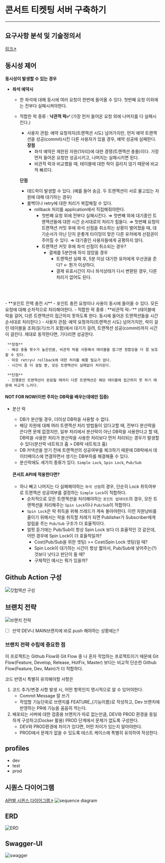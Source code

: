 # 콘서트 티켓팅 서버 구축하기

---
## 요구사항 분석 및 기술정의서
[링크↗](https://github.com/watanka/ticketing/wiki/%EC%BD%98%EC%84%9C%ED%8A%B8-%ED%8B%B0%EC%BC%93%ED%8C%85-%EC%8B%9C%EC%8A%A4%ED%85%9C)

## 동시성 제어
**동시성이 발생할 수 있는 경우**

- **좌석 예약시**
   - 한 좌석에 대해 동시에 여러 요청이 한번에 들어올 수 있다. 첫번째 요청 이외에는 전부다 실패시켜야한다.
   - 적합한 락 종류 : **낙관적 락✅** (가장 먼저 들어온 요청 외에 나머지를 다 실패시킨다.)  
     - 사용자 관점: 예약 요청까지(트랜잭션 시도) 넘어가지만, 먼저 예약 트랜잭션을 성공(commit)시킨 다른 사용자가 있을 경우, 예약 성공에 실패한다.  
     **장점** 
       - 좌석 예약은 제한된 자원(1자리)에 대한 경쟁(트랜잭션 충돌)이다. 가장 먼저 들어온 요청만 성공시키고, 나머지는 실패시키면 된다.
       - 비관적 락과 비교했을 때, 테이블에 대한 락이 걸리지 않기 때문에 비교적 빠르다.
        
     **단점**
      - 데드락이 발생할 수 있다. (예를 들어 송금. 두 트랜잭션이 서로 물고있는 자원에 대해 대기하는 경우) 
      - 롤백이나 retry에 대한 처리가 복잡해질 수 있다.
        - rollback 처리를 application에서 직접해줘야한다.
          - 첫번째 요청 외에 전부다 실패시킨다. ⇒ 첫번째 외에 대기중인 트랜잭션들에 대한 시간 순서대로의 처리가 힘들다. ⇒ 첫번째 요청이 트랜잭션 커밋 후에 좌석 선점을 취소하는 상황이 벌어졌을 때, 대기순서가 아닌 단지 운좋게 타이밍이 맞은 다른 유저에게 선점권이 주어질 수 있다. ⇒ 대기중인 사용자들에게 공평하지 않다.
          - 트랜잭션 커밋 후에 좌석 선점이 취소되는 경우?
             - 결제를 5분안에 하지 않았을 경우
                - 트랜잭션 실패 후, 5분 이상 대기한 유저에게 우선권을 준다? ← 뭔가 이상하다.
                - 결제 유효시간이 지나 좌석상태가 다시 변환된 경우, 다른 처리가 없어도 된다.
</br>
</br>
</br>
- **포인트 잔액 충전 시**  
   - 포인트 충전 요청이나 사용이 동시에 들어올 수 있다. 모든 요청에 대해 순차적으로 처리해야한다.
   - 적합한 락 종류 : **비관적 락✅** (테이블에 락을 걸어, 다른 트랜잭션이 접근하지 못하도록 한다. 동시에 들어온 트랜잭션들을 시간 순서대로 처리한다.)   
     - 사용자 관점: 예약 요청까지(트랜잭션 시도) 넘어가지만, 락이 걸린 테이블을 조회(읽기/쓰기 포함)에서 대기가 걸려, 트랜잭션 성공(commit)까지 시간이 걸린다. 제대로 동작한다면, 기다리면 성공한다.  
     
     **장점**
     - 예상 충돌 횟수가 높은만큼, 비관적 락을 사용해서 테이블을 잠그면 정합성을 더 잘 보호할 수 있다.
     - 따로 retry나 rollback에 대한 처리를 해줄 필요가 없다.
     - 시간이 좀 더 걸릴 뿐, 모든 트랜잭션이 실패없이 처리된다.  
     
     **단점**
     - 진행중인 트랜잭션이 완료될 때까지 다른 트랜잭션은 해당 테이블에 접근하지 못 하기 때문에 비교적 느리다.
#### NOT FOR NOW(이번 주차는 DB락을 배우는데에만 집중)
- 분산 락
  - DB가 분산될 경우, 더이상 DB락을 사용할 수 없다.
  - 해당 자원에 대해 여러 트랜잭션 처리 방법들이 있다고할 때, 전부다 분산락을 쓴다면 문제 없겠지만, 일부 처리에서 분산락이 아닌 DB락을 사용한다고 할 때, DB락을 사용한 처리가 분산락을 사용한 처리보다 먼저 처리되는 경우가 발생할 수 있다(분산락 네트워크 홉 > DB락 네트워크 홉)
  - DB 커넥션을 얻기 전에 트랜잭션의 성공여부를 체크하기 때문에 DB락에서 데이터베이스에 연결하면서 생기는 DB부하를 해결해줄 수 있다.
  - 분산락에도 세가지 종류가 있다. `Simple Lock`, `Spin Lock`, `Pub/Sub`
  
  #### 콘서트 API에 적용한다면?
  - 하나 빼고 나머지는 다 실패해야하는 `좌석 선점`의 경우, 단순히 Lock 취득여부로 트랜잭션 성공여부를 결정하는 `Simple Lock`이 적합하다.
    - 순차적으로 모든 트랜잭션을 처리해야하는 `포인트 업데이트`의 경우, 모든 트랜잭션을 처리해주는 `Spin Lock`이나 `Pub/Sub`이 적합하다. 
    - `Spin Lock`은 락 취득을 위해 쓰레드가 계속 돌아야한다. 이런 자원낭비를 줄이기 위해서는 락을 취득할 차례가 되면 Publisher가 Subscriber에게 알림을 주는 `Pub/Sub` 구조가 더 효율적이다.
    - 얼핏 듣기에는 Pub/Sub이 항상 Spin Lock 보다 더 효율적인 것 같은데, 어떤 경우에 Spin Lock이 더 효율적일까?  
      - Cost(Pub/Sub을 위한 셋팅) >= Cost(Spin Lock 셋팅)일 때?
      - Spin Lock이 대기하는 시간이 항상 짧아서, Pub/Sub에 넣어주는(?) 것보다 낫다고 판단이 들 때?
      - 구체적인 예시는 뭐가 있을까?




  

## Github Action 구성
![](docs/github_action구성.png "깃헙액션 구성")

## 브랜치 전략
![](docs/브랜치전략.png "브랜치 전략")
- [ ] 만약 DEV나 MAIN브랜치에 바로 push 해야하는 상황에는?


### 브랜치 전략 수립에 중요한 점

이 프로젝트는 Github Flow와 Git Flow 중 나 혼자 작업하는 프로젝트이기 때문에 Git Flow(Feature, Develop, Release, HotFix, Master) 보다는 비교적 단순한 Github Flow(Feature, Dev, Main)가 더 적합하다.

코드 반영시 특별히 유의해야할 사항은

1. 코드 추가/변경 사항 발생 시, 어떤 항목인지 명시적으로 알 수 있어야한다.
   - Commit Message 잘 쓰기
   - 작업할 기능단위로 브랜치를 FEATURE_{기능이름}로 작성하고, Dev 브랜치에 반영하는 PR에 기능을 꼼꼼히 적는다.
2. 배포되는 서버에 대한 검증용 브랜치가 따로 없는만큼, DEV와 PROD 환경을 동일하게 구성하고(Docker 활용) PROD 단계에서 문제가 없도록 구성한다.
   - DEV와 PROD환경에 차이가 있다면, 어떤 차이가 있는지 알아야한다.
   - PROD에서 문제가 없을 수 있도록 테스트 케이스에 특별히 유의하여 작성한다.

## profiles
- dev
- test
- prod

## 시퀀스 다이어그램
[API별 시퀀스 다이어그램↗](https://github.com/watanka/ticketing/wiki/%EC%84%B8%EB%B6%80-%EC%8B%9C%ED%80%80%EC%8A%A4-%EB%8B%A4%EC%9D%B4%EC%96%B4%EA%B7%B8%EB%9E%A8)
![](docs/sequence%20diagram.png "sequence diagram")


## ERD
![](docs/ERD.png "ERD")


## Swagger-UI
![](docs/swagger-ui.png "swagger")
